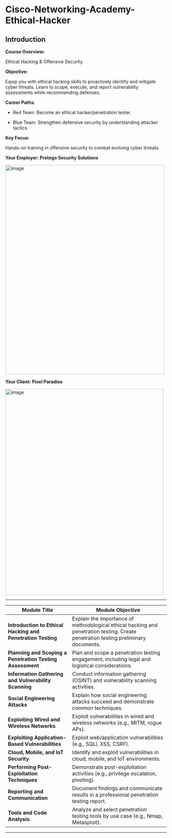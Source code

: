 # Cisco-Networking-Academy-Ethical-Hacker

## Introduction

**Course Overview:** 

Ethical Hacking & Offensive Security

**Objective:**

Equip you with ethical hacking skills to proactively identify and mitigate cyber threats. Learn to scope, execute, and report vulnerability assessments while recommending defenses.

**Career Paths:**

- Red Team: Become an ethical hacker/penetration tester.

- Blue Team: Strengthen defensive security by understanding attacker tactics.

**Key Focus:**

Hands-on training in offensive security to combat evolving cyber threats.

**Your Employer: Protego Security Solutions**

<img width="497" height="652" alt="image" src="https://github.com/user-attachments/assets/7a4bc369-294e-4efc-beeb-d460ce10e71d" />

**Your Client: Pixel Paradise**

<img width="494" height="642" alt="image" src="https://github.com/user-attachments/assets/e419ce78-4d88-49ae-bb7b-ed2d8b64d63f" />


-----------------------------------------------------------------------------------------------------------------------------------------------------------------------------------------------------
| **Module Title**                                            | **Module Objective**                                                                                                                |
|-------------------------------------------------------------|-------------------------------------------------------------------------------------------------------------------------------------|
| **Introduction to Ethical Hacking and Penetration Testing** | Explain the importance of methodological ethical hacking and penetration testing. Create penetration testing preliminary documents. |
| **Planning and Scoping a Penetration Testing Assessment**   | Plan and scope a penetration testing engagement, including legal and logistical considerations.                                     |
| **Information Gathering and Vulnerability Scanning**        | Conduct information gathering (OSINT) and vulnerability scanning activities.                                                        |
| **Social Engineering Attacks**                              | Explain how social engineering attacks succeed and demonstrate common techniques.                                                   |
| **Exploiting Wired and Wireless Networks**                  | Exploit vulnerabilities in wired and wireless networks (e.g., MITM, rogue APs).                                                     |
| **Exploiting Application-Based Vulnerabilities**            | Exploit web/application vulnerabilities (e.g., SQLi, XSS, CSRF).                                                                    |
| **Cloud, Mobile, and IoT Security**                         | Identify and exploit vulnerabilities in cloud, mobile, and IoT environments.                                                        |
| **Performing Post-Exploitation Techniques**                 | Demonstrate post-exploitation activities (e.g., privilege escalation, pivoting).                                                    |
| **Reporting and Communication**                             | Document findings and communicate results in a professional penetration testing report.                                             |
| **Tools and Code Analysis**                                 | Analyze and select penetration testing tools by use case (e.g., Nmap, Metasploit).                                                  |
-----------------------------------------------------------------------------------------------------------------------------------------------------------------------------------------------------


